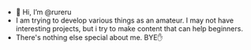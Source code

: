 - 👋 Hi, I’m @rureru
- I am trying to develop various things as an amateur. I may not have interesting projects, but i try to make content that can help beginners.
- There's nothing else special about me. BYE✋
